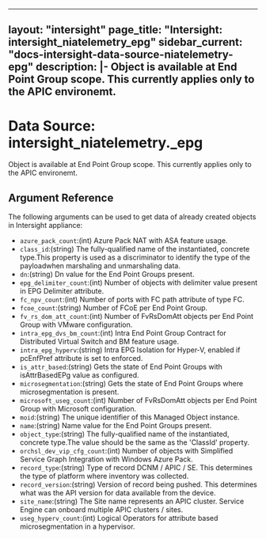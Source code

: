 
---
layout: "intersight"
page_title: "Intersight: intersight_niatelemetry_epg"
sidebar_current: "docs-intersight-data-source-niatelemetry-epg"
description: |-
Object is available at End Point Group scope. This currently applies only to the APIC environemt.
---

# Data Source: intersight_niatelemetry._epg
Object is available at End Point Group scope. This currently applies only to the APIC environemt.
## Argument Reference
The following arguments can be used to get data of already created objects in Intersight appliance:
* `azure_pack_count`:(int) Azure Pack NAT with ASA feature usage. 
* `class_id`:(string) The fully-qualified name of the instantiated, concrete type.This property is used as a discriminator to identify the type of the payloadwhen marshaling and unmarshaling data. 
* `dn`:(string) Dn value for the End Point Groups present. 
* `epg_delimiter_count`:(int) Number of  objects with delimiter value present in EPG Delimiter attribute. 
* `fc_npv_count`:(int) Number of ports with FC path attribute of type FC. 
* `fcoe_count`:(string) Number of FCoE per End Point Group. 
* `fv_rs_dom_att_count`:(int) Number of FvRsDomAtt objects per End Point Group with VMware configuration. 
* `intra_epg_dvs_bm_count`:(int) Intra End Point Group Contract for Distributed Virtual Switch and BM feature usage. 
* `intra_epg_hyperv`:(string) Intra EPG Isolation for Hyper-V, enabled if pcEnfPref attribute is set to enforced. 
* `is_attr_based`:(string) Gets the state of End Point Groups with isAttrBasedEPg value as configured. 
* `microsegmentation`:(string) Gets the state of End Point Groups where microsegmentation is present. 
* `microsoft_useg_count`:(int) Number of FvRsDomAtt objects per End Point Group with Microsoft configuration. 
* `moid`:(string) The unique identifier of this Managed Object instance. 
* `name`:(string) Name value for the End Point Groups present. 
* `object_type`:(string) The fully-qualified name of the instantiated, concrete type.The value should be the same as the 'ClassId' property. 
* `orchsl_dev_vip_cfg_count`:(int) Number of objects with Simplified Service Graph Integration with Windows Azure Pack. 
* `record_type`:(string) Type of record DCNM / APIC / SE. This determines the type of platform where inventory was collected. 
* `record_version`:(string) Version of record being pushed. This determines what was the API version for data available from the device. 
* `site_name`:(string) The Site name represents an APIC cluster. Service Engine can onboard multiple APIC clusters / sites. 
* `useg_hyperv_count`:(int) Logical Operators for attribute based microsegmentation in a hypervisor. 
